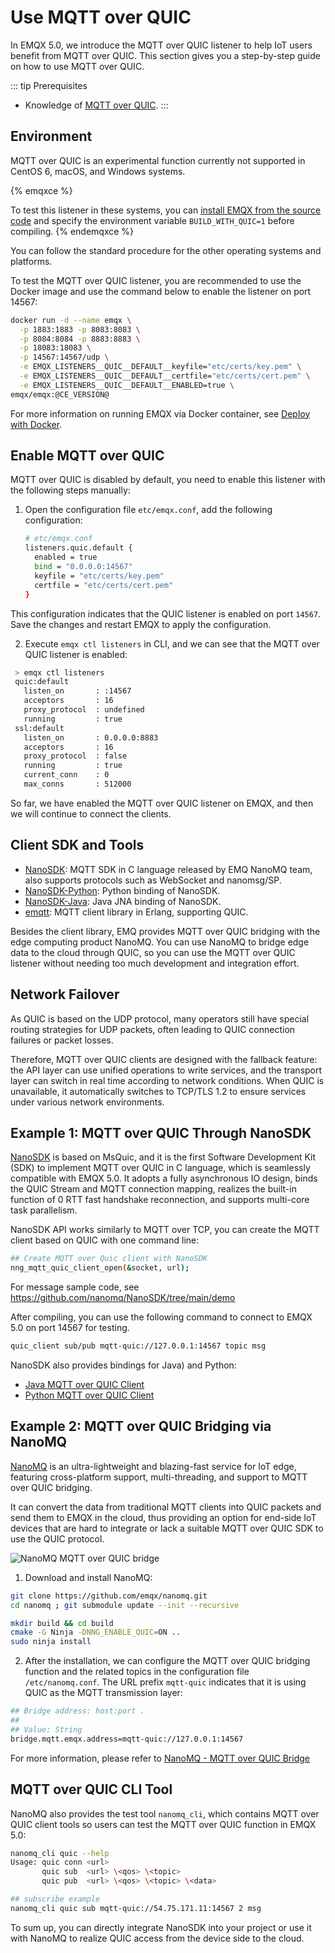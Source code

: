 # Use MQTT over QUIC

In EMQX 5.0, we introduce the MQTT over QUIC listener to help IoT users benefit from MQTT over QUIC. This section gives you a step-by-step guide on how to use MQTT over QUIC. 

::: tip Prerequisites

- Knowledge of [MQTT over QUIC](./introduction.md).
:::

## Environment

MQTT over QUIC is an experimental function currently not supported in CentOS 6, macOS, and Windows systems.

{% emqxce %}

To test this listener in these systems, you can [install EMQX from the source code](../deploy/install-source.md) and specify the environment variable `BUILD_WITH_QUIC=1` before compiling.
{% endemqxce %}

You can follow the standard procedure for the other operating systems and platforms.

To test the MQTT over QUIC listener, you are recommended to use the Docker image and use the command below to  enable the listener on port 14567:

```bash
docker run -d --name emqx \
  -p 1883:1883 -p 8083:8083 \
  -p 8084:8084 -p 8883:8883 \
  -p 18083:18083 \
  -p 14567:14567/udp \
  -e EMQX_LISTENERS__QUIC__DEFAULT__keyfile="etc/certs/key.pem" \
  -e EMQX_LISTENERS__QUIC__DEFAULT__certfile="etc/certs/cert.pem" \
  -e EMQX_LISTENERS__QUIC__DEFAULT__ENABLED=true \
emqx/emqx:@CE_VERSION@
```

For more information on running EMQX via Docker container, see [Deploy with Docker](../deploy/install-docker.md).

## Enable MQTT over QUIC

MQTT over QUIC is disabled by default, you need to enable this listener with the following steps manually:

1. Open the configuration file `etc/emqx.conf`, add the following configuration:

   ```bash
   # etc/emqx.conf
   listeners.quic.default {
     enabled = true
     bind = "0.0.0.0:14567"
     keyfile = "etc/certs/key.pem"
     certfile = "etc/certs/cert.pem"
   }
   ```

​This configuration indicates that the QUIC listener is enabled on port `14567`. Save the changes and restart EMQX to apply the configuration.

2. Execute `emqx ctl listeners` in CLI, and we can see that the MQTT over QUIC listener is enabled:

```bash
 > emqx ctl listeners
 quic:default
   listen_on       : :14567
   acceptors       : 16
   proxy_protocol  : undefined
   running         : true
 ssl:default
   listen_on       : 0.0.0.0:8883
   acceptors       : 16
   proxy_protocol  : false
   running         : true
   current_conn    : 0
   max_conns       : 512000
```

So far, we have enabled the MQTT over QUIC listener on EMQX, and then we will continue to connect the clients.

## Client SDK and Tools

- [NanoSDK](https://github.com/nanomq/NanoSDK/): MQTT SDK in C language released by EMQ NanoMQ team, also supports protocols such as WebSocket and nanomsg/SP.
- [NanoSDK-Python](https://github.com/wanghaEMQ/pynng-mqtt): Python binding of NanoSDK.
- [NanoSDK-Java](https://github.com/nanomq/nanosdk-java): Java JNA binding of NanoSDK.
- [emqtt](https://github.com/emqx/emqtt): MQTT client library in Erlang, supporting QUIC.

Besides the client library, EMQ provides MQTT over QUIC bridging with the edge computing product NanoMQ. You can use NanoMQ to bridge edge data to the cloud through QUIC, so you can use the MQTT over QUIC listener without needing too much development and integration effort. 

## Network Failover

As QUIC is based on the UDP protocol, many operators still have special routing strategies for UDP packets, often leading to QUIC connection failures or packet losses.

Therefore, MQTT over QUIC clients are designed with the fallback feature: the API layer can use unified operations to write services, and the transport layer can switch in real time according to network conditions. When QUIC is unavailable, it automatically switches to TCP/TLS 1.2 to ensure services under various network environments.

## Example 1: MQTT over QUIC Through NanoSDK

[NanoSDK](https://github.com/nanomq/NanoSDK/) is based on MsQuic, and it is the first Software Development Kit (SDK) to implement MQTT over QUIC in C language, which is seamlessly compatible with EMQX 5.0. It adopts a fully asynchronous IO design, binds the QUIC Stream and MQTT connection mapping, realizes the built-in function of 0 RTT fast handshake reconnection, and supports multi-core task parallelism.

NanoSDK API works similarly to MQTT over TCP, you can create the MQTT client based on QUIC with one command line:

```bash
## Create MQTT over Quic client with NanoSDK
nng_mqtt_quic_client_open(&socket, url);
```

For message sample code, see https://github.com/nanomq/NanoSDK/tree/main/demo

After compiling, you can use the following command to connect to EMQX 5.0 on port 14567 for testing.

```bash
quic_client sub/pub mqtt-quic://127.0.0.1:14567 topic msg
```

NanoSDK also provides bindings for Java) and Python:

- [Java MQTT over QUIC Client](https://github.com/nanomq/nanosdk-java/blob/main/demo/src/main/java/io/sisu/nng/demo/quicmqtt/MqttQuicClient.java)
- [Python MQTT over QUIC Client](https://github.com/wanghaEMQ/pynng-mqtt/blob/master/examples/mqtt_quic_sub.py)


## Example 2: MQTT over QUIC Bridging via NanoMQ 

[NanoMQ](https://nanomq.io/) is an ultra-lightweight and blazing-fast service for IoT edge, featuring cross-platform support, multi-threading, and support to MQTT over QUIC bridging. 

It can convert the data from traditional MQTT clients into QUIC packets and send them to EMQX in the cloud, thus providing an option for end-side IoT devices that are hard to integrate or lack a suitable MQTT over QUIC SDK to use the QUIC protocol. 

![NanoMQ MQTT over QUIC bridge](./assets/nanomq-mqtt-bridge.png)

1. Download and install NanoMQ:

```bash
git clone https://github.com/emqx/nanomq.git
cd nanomq ; git submodule update --init --recursive

mkdir build && cd build
cmake -G Ninja -DNNG_ENABLE_QUIC=ON ..
sudo ninja install
```

2. After the installation, we can configure the MQTT over QUIC bridging function and the related topics in the configuration file `/etc/nanomq.conf`. The URL prefix `mqtt-quic` indicates that it is using QUIC as the MQTT transmission layer:

```bash
## Bridge address: host:port .
##
## Value: String
bridge.mqtt.emqx.address=mqtt-quic://127.0.0.1:14567
```

For more information, please refer to [NanoMQ - MQTT over QUIC Bridge](https://nanomq.io/docs/en/latest/config-description/bridges.html#mqtt-over-quic-bridge)

## MQTT over QUIC CLI Tool

NanoMQ also provides the test tool `nanomq_cli`, which contains MQTT over QUIC client tools so users can test the MQTT over QUIC function in EMQX 5.0:

```bash
nanomq_cli quic --help
Usage: quic conn <url>
       quic sub  <url> \<qos> \<topic>
       quic pub  <url> \<qos> \<topic> \<data>

## subscribe example
nanomq_cli quic sub mqtt-quic://54.75.171.11:14567 2 msg
```

To sum up, you can directly integrate NanoSDK into your project or use it with NanoMQ to realize QUIC access from the device side to the cloud.
